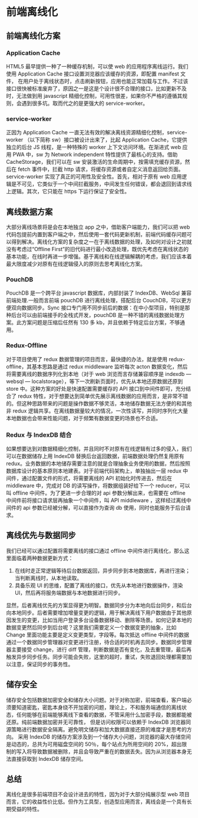 <!--
 * @Author: feizhijun
 * @Date: 2021-02-28 19:52:35
 * @LastEditors: feizhijun
 * @LastEditTime: 2021-02-28 20:07:53
 * @Description: desc
-->

# 前端离线化

## 前端离线化方案

### Application Cache

HTML5 最早提供一种了一种缓存机制，可以使 web 的应用程序离线运行。我们使用 Application Cache 接口设置浏览器应该缓存的资源，即配置 manifest 文件， 在用户处于离线状态时，点击刷新按钮，应用也能正常加载与工作。不过该接口很快被标准废弃了，原因之一是这是个设计很不合理的接口，比如更新不及时，无法做到用 javascript 精细化控制，可用性很差，如果你不严格的遵循其规则，会遇到很多坑。取而代之的是更强大的 service-worker。

### service-worker

正因为 Application Cache 一直无法有效的解决离线资源精细化控制，service-worker （以下简称 sw）接口被设计出来了，比起 Application Cache，它提供独立的后台 JS 线程，是一种特殊的 worker 上下文访问环境。在渐进式 web 应用 PWA 中，sw 为 Network independent 特性提供了最核心的支持。借助 CacheStorage，我们可以在 sw 安装激活的生命周期中，按需填充缓存资源，然后在 fetch 事件中，拦截 http 请求，将缓存资源或者自定义消息返回给页面。service-worker 实现了真正的可用性及安全性。首先，相对于原有 web 应用逻辑是不可见，它类似于一个中间拦截服务，中间发生任何错误，都会退回到请求线上逻辑。其次，它只能在 https 下运行保证了安全性。

## 离线数据方案

大部分离线场景将是会在本地独立 app 之中，借助客户端能力，我们可以把 web 代码包提前内置到客户端之中，然后使用一套代码更新机制，前端代码缓存问题可以得到解决。离线化方案的复杂度之一在于离线数据的处理，及如何对设计之初就没有考虑过“Offline First”的旧代码进行最小改造处理，既优先考虑在离线状态的基本功能，在线时再进一步增强。基于离线和在线逻辑解耦的考虑，我们应该本着最大限度减少对原有在线逻辑侵入的原则去思考离线化方案。

### PouchDB

PouchDB 是一个跨平台 javascript 数据库，内部封装了 IndexDB、WebSql 兼容前端处理.一般而言前端 pouchDB 进行离线处理，搭配后台 CouchDB，可以更方便双向数据同步。Sync 接口专门用不同步前后的数据：在中小型项目，特别是那种后台可以由前端接手的全栈式开发，pouchDB 是一种不错的离线数据处理方案。此方案问题是压缩后任然有 130 多 kb，并且依赖于特定后台方案，不够通用。

### Redux-Offline

对于项目使用了 redux 数据管理的项目而言，最快捷的办法，就是使用 redux-offline，其基本思路是通过 redux middleware 监听每次 acton 数据变化，然后将需要离线的数据序列化到本地（对于 web 浏览而言存储兼容顺序是 indexdb — websql — localstorage），等下一次刷新页面时，优先从本地还原数据还原到 store 中。这种方案的好处是快速配置需要缓存的 API 接口到中间件即可，充分结合了 redux 特性，对于想要达到简单优先展示离线数据的应用而言，是非常不错的。但这种思路带来的问题是操作数据不够灵活，本地储存数据无法方便的和其他非 redux 逻辑共享。在离线数据量较大的情况，一次性读写，并同时序列化大量本地数据也会带来性能问题，对于频繁有数据变更的场景也不合适。

### Redux 与 IndexDB 结合

如果想要达到对数据精细化控制，并且同时不对原有在线逻辑有过多的侵入，我们可以在数据储存上用 IndexDB 替换后台返回数据，前端数据处理仍然复用原有 redux。业务数据的本地储存需要注意的就是合理抽象业务使用的数据，然后按照数据库设计的基本原则本地建表。对于前端代码架构上，单独抽出一层 redux 中间件，通过配置文件的形式，将需要离线的 API 初始化时传进去，然后在 middleware 中，完成对 DB 的读写操作，将数据组装好给下一个 reducer，可以叫 offline 中间件。为了更进一步合理的对 api 参数分解出来，也需要在 offline 中间件前将接口请求层再抽象一个中间件，叫 API middleware ，这样经过离线中间件的 api 参数已经被分解，可以直接作为查询 db 使用，同时也能服务于后台请求。

## 离线优先与数据同步

我们已经可以通过配置将需要离线的接口通过 offline 中间件进行离线化，那么这里面临着两种数据更新方式：

1. 在线时走正常逻辑等待后台数据返回，异步同步到本地数据库，再进行渲染；当判断离线时，从本地读取。
2. 具备乐观 UI 的思维，配置了离线的接口，优先从本地进行数据操作，渲染 UI，然后再将服务端数据与本地数据进行同步。

显然，后者离线优先的方案显得更为明智。数据同步分为本地向后台同步，和后台向本地同步。后者需要增加增量变更的逻辑，用于解决离线下用户数据由于其他原因发生的变更，比如当用户登录多台设备数据移动、删除等场景。如何记录本地的数据变更然后同步到后台呢？这里我们需要定义一个数据变更的抽象，比如 Change 里面功能主要是定义变更类型，字段等。每次抵达 offline 中间件的数据通过一个数据同步管理器对变更进行注册，待合适的时机再去同步。数据同步管理器主要接受 change，进行 diff 管理，判断数据是否有变化，及去重管理，最后再触发异步同步任务。同步可能会失败，这里的超时，重试，失败退回处理都需要加以注意，保证同步的事务性。

## 储存安全

储存安全包括数据加密安全和储存大小问题。对于对称加密，前端查看，客户端必须要知道密匙，密匙本身绕不开加密的问题，理论上，不和服务端通信的离线状态，任何能够在前端能够离线下查看的数据，不管采用什么加密手段，数据都能被还原。纯前端数据加密并无可靠性， 但是访问权限可以依赖于 IndexDB 浏览器同源策略进行数据安全隔离。避免明文储存和加大数据直接还原的难度才是思考的方向。
采用 IndexDB 的储存方案涉及到一个储存大小问题，浏览器的最大存储空间是动态的，总共为可用磁盘空间的 50％，每个站点为所用空间的 20%，超出限制的写入将导致数据被删除，并且会导致严重在的数据丢失。因为从浏览器本身无法直接获取到 IndexDB 储存空间。

## 总结

离线化是很多前端项目不会设计进去的特性，因为对于大部分纯展示型 web 项目而言，它的收益性价比低。但作为工具型，创造型应用而言，离线会是一个具有长期受益的特性。
